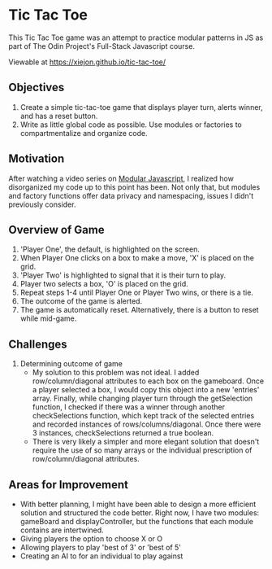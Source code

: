 # Tic Tac Toe

This Tic Tac Toe game was an attempt to practice modular patterns in JS as part of The Odin Project's Full-Stack Javascript course. 

Viewable at https://xiejon.github.io/tic-tac-toe/

## Objectives 

1. Create a simple tic-tac-toe game that displays player turn, alerts winner, and has a reset button. 
2. Write as little global code as possible. Use modules or factories to compartmentalize and organize code. 

## Motivation

After watching a video series on [Modular Javascript](https://www.youtube.com/watch?v=HkFlM73G-hk&list=PLoYCgNOIyGABs-wDaaxChu82q_xQgUb4f&index=2), I realized how disorganized my code up to this point has been. Not only that, but modules and factory functions offer data privacy and namespacing, issues I didn't previously consider. 

## Overview of Game
 
1. 'Player One', the default, is highlighted on the screen. 
2. When Player One clicks on a box to make a move, 'X' is placed on the grid. 
3. 'Player Two' is highlighted to signal that it is their turn to play. 
4. Player two selects a box, 'O' is placed on the grid. 
5. Repeat steps 1-4 until Player One or Player Two wins, or there is a tie. 
6. The outcome of the game is alerted. 
7. The game is automatically reset. Alternatively, there is a button to reset while mid-game. 

## Challenges 

1. Determining outcome of game
    - My solution to this problem was not ideal. I added row/column/diagonal attributes to each box on the gameboard. Once a player selected a box, I would copy this object into a new 'entries' array. Finally, while changing player turn through the getSelection function, I checked if there was a winner through another checkSelections function, which kept track of the selected entries and recorded instances of rows/columns/diagonal. Once there were 3 instances, checkSelections returned a true boolean.
    - There is very likely a simpler and more elegant solution that doesn't require the use of so many arrays or the individual prescription of row/column/diagonal attributes. 

## Areas for Improvement
- With better planning, I might have been able to design a more efficient solution and structured the code better. Right now, I have two modules: gameBoard and displayController, but the functions that each module contains are intertwined.  
- Giving players the option to choose X or O 
- Allowing players to play 'best of 3' or 'best of 5' 
- Creating an AI to for an individual to play against